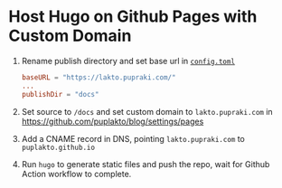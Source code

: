 # Host Hugo on Github Pages with Custom Domain

1. Rename publish directory and set base url in [`config.toml`](/config.toml)

    ```toml
    baseURL = "https://lakto.pupraki.com/"
    ...
    publishDir = "docs"
    ```

2. Set source to `/docs` and set custom domain to `lakto.pupraki.com` in https://github.com/puplakto/blog/settings/pages

3. Add a CNAME record in DNS, pointing `lakto.pupraki.com` to `puplakto.github.io`

4. Run `hugo` to generate static files and push the repo, wait for Github Action workflow to complete.